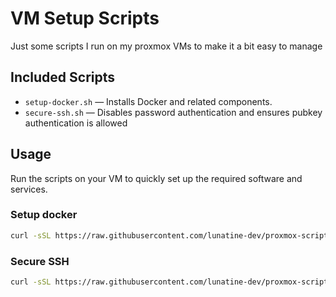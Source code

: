 # VM Setup Scripts

Just some scripts I run on my proxmox VMs to make it a bit easy to manage

## Included Scripts

-   `setup-docker.sh` — Installs Docker and related components.
-   `secure-ssh.sh` — Disables password authentication and ensures pubkey authentication is allowed

## Usage

Run the scripts on your VM to quickly set up the required software and services.

### Setup docker

```bash
curl -sSL https://raw.githubusercontent.com/lunatine-dev/proxmox-scripts/main/setup-docker.sh | sudo bash
```

### Secure SSH

```bash
curl -sSL https://raw.githubusercontent.com/lunatine-dev/proxmox-scripts/main/secure-ssh.sh | sudo bash
```
